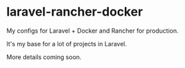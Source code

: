 # laravel-rancher-docker

My configs for Laravel + Docker and Rancher for production.

It's my base for a lot of projects in Laravel.

More details coming soon.